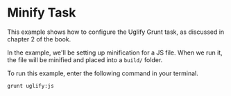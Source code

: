 # Minify Task

This example shows how to configure the Uglify Grunt task, as discussed in chapter 2 of the book. 

In the example, we'll be setting up minification for a JS file. When we run it, the file will be minified and placed into a `build/` folder.

To run this example, enter the following command in your terminal.

```bash
grunt uglify:js
```